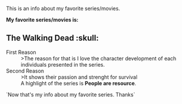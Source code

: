 This is an info about my favorite series/movies.<br>

**My favorite series/movies is:**
<h2>The Walking Dead :skull:</h2>
<dl>
  <dt> First Reason </dt>
<dd> >The reason for that is I love the character development of each individuals presented in the series.</dd>
  <dt> Second Reason </dt>
  <dd>>It shows their passion and strenght for survival</dd>
  <dd>A highlight of the series is <strong>People are resource</strong>.</dd>
  </dl>
  `Now that's my info about my favorite series. Thanks`

